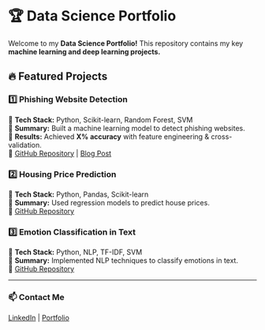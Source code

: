 # 🏆 Data Science Portfolio  

Welcome to my **Data Science Portfolio!** This repository contains my key **machine learning and deep learning projects.**  

## 🔥 Featured Projects  
### 1️⃣ Phishing Website Detection  
🔹 **Tech Stack:** Python, Scikit-learn, Random Forest, SVM  
🔹 **Summary:** Built a machine learning model to detect phishing websites.  
🔹 **Results:** Achieved **X% accuracy** with feature engineering & cross-validation.  
🔹 [GitHub Repository](https://github.com/Lintojoseph01/Phishing-Website-Detection) | [Blog Post](your-blog-link)  

### 2️⃣ Housing Price Prediction  
🔹 **Tech Stack:** Python, Pandas, Scikit-learn  
🔹 **Summary:** Used regression models to predict house prices.  
🔹 [GitHub Repository](your-project-link)  

### 3️⃣ Emotion Classification in Text  
🔹 **Tech Stack:** Python, NLP, TF-IDF, SVM  
🔹 **Summary:** Implemented NLP techniques to classify emotions in text.  
🔹 [GitHub Repository](https://github.com/Lintojoseph01/NLP-Text-Classification)  

---

### 📫 Contact Me  
[LinkedIn](https://www.linkedin.com/in/linto-joseph-ds/) | [Portfolio](https://github.com/Lintojoseph01/Data-Science-Portfolio/edit/main/README.md)  
